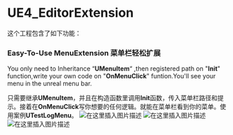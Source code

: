 # UE4_EditorExtension
这个工程包含了如下功能：
### Easy-To-Use MenuExtension 菜单栏轻松扩展
You only need to Inheritance “**UMenuItem**“ ,then registered path on "**Init**" function,write your own code on "**OnMenuClick**" funtion.You'll see your menu in the unreal menu bar.  

只需要继承**UMenuItem**，并且在构造函数里调用**Init**函数，传入菜单栏路径和提示。接着在**OnMenuClick**写你想要的任何逻辑。就能在菜单栏看到你的菜单。使用案例**UTestLogMenu**。
![在这里插入图片描述](https://img-blog.csdnimg.cn/1eadf85cf9a54e0689dee4484fc1cf41.png?x-oss-process=image/watermark,type_d3F5LXplbmhlaQ,shadow_50,text_Q1NETiBA5rC05puc5pel6bih,size_20,color_FFFFFF,t_70,g_se,x_16#pic_center)
![在这里插入图片描述](https://img-blog.csdnimg.cn/bec26196b6d7423f9440168862a99ab4.png?x-oss-process=image/watermark,type_d3F5LXplbmhlaQ,shadow_50,text_Q1NETiBA5rC05puc5pel6bih,size_20,color_FFFFFF,t_70,g_se,x_16#pic_center)
![在这里插入图片描述](https://img-blog.csdnimg.cn/f887c22fa1e14f5f878b18c705a334d9.png#pic_center)

